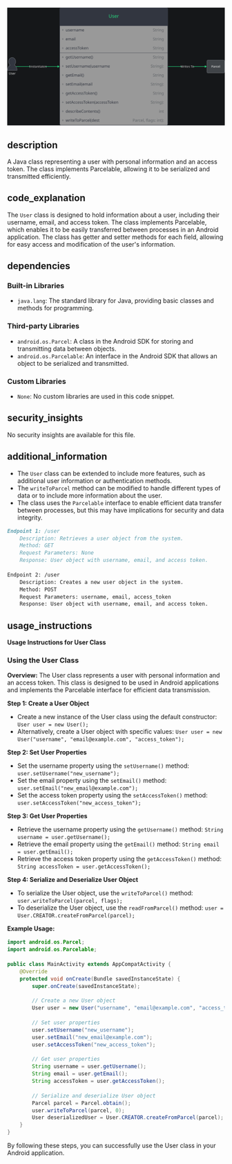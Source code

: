 ![Alt text](./User.java.md.svg)

## description


A Java class representing a user with personal information and an access token. The class implements Parcelable, allowing it to be serialized and transmitted efficiently.

## code_explanation


The `User` class is designed to hold information about a user, including their username, email, and access token. The class implements Parcelable, which enables it to be easily transferred between processes in an Android application. The class has getter and setter methods for each field, allowing for easy access and modification of the user's information.

## dependencies


### Built-in Libraries

*   `java.lang`: The standard library for Java, providing basic classes and methods for programming.

### Third-party Libraries

*   `android.os.Parcel`: A class in the Android SDK for storing and transmitting data between objects.
*   `android.os.Parcelable`: An interface in the Android SDK that allows an object to be serialized and transmitted.

### Custom Libraries

*   `None`: No custom libraries are used in this code snippet.



## security_insights


No security insights are available for this file.

## additional_information


*   The `User` class can be extended to include more features, such as additional user information or authentication methods.
*   The `writeToParcel` method can be modified to handle different types of data or to include more information about the user.
*   The class uses the `Parcelable` interface to enable efficient data transfer between processes, but this may have implications for security and data integrity.

```markdown
Endpoint 1: /user
    Description: Retrieves a user object from the system.
    Method: GET
    Request Parameters: None
    Response: User object with username, email, and access token.

Endpoint 2: /user
    Description: Creates a new user object in the system.
    Method: POST
    Request Parameters: username, email, access_token
    Response: User object with username, email, and access token.
```
## usage_instructions

**Usage Instructions for User Class**

### Using the User Class

**Overview:**
The User class represents a user with personal information and an access token. This class is designed to be used in Android applications and implements the Parcelable interface for efficient data transmission.

**Step 1: Create a User Object**

* Create a new instance of the User class using the default constructor: `User user = new User();`
* Alternatively, create a User object with specific values: `User user = new User("username", "email@example.com", "access_token");`

**Step 2: Set User Properties**

* Set the username property using the `setUsername()` method: `user.setUsername("new_username");`
* Set the email property using the `setEmail()` method: `user.setEmail("new_email@example.com");`
* Set the access token property using the `setAccessToken()` method: `user.setAccessToken("new_access_token");`

**Step 3: Get User Properties**

* Retrieve the username property using the `getUsername()` method: `String username = user.getUsername();`
* Retrieve the email property using the `getEmail()` method: `String email = user.getEmail();`
* Retrieve the access token property using the `getAccessToken()` method: `String accessToken = user.getAccessToken();`

**Step 4: Serialize and Deserialize User Object**

* To serialize the User object, use the `writeToParcel()` method: `user.writeToParcel(parcel, flags);`
* To deserialize the User object, use the `readFromParcel()` method: `user = User.CREATOR.createFromParcel(parcel);`

**Example Usage:**

```java
import android.os.Parcel;
import android.os.Parcelable;

public class MainActivity extends AppCompatActivity {
    @Override
    protected void onCreate(Bundle savedInstanceState) {
        super.onCreate(savedInstanceState);

        // Create a new User object
        User user = new User("username", "email@example.com", "access_token");

        // Set user properties
        user.setUsername("new_username");
        user.setEmail("new_email@example.com");
        user.setAccessToken("new_access_token");

        // Get user properties
        String username = user.getUsername();
        String email = user.getEmail();
        String accessToken = user.getAccessToken();

        // Serialize and deserialize User object
        Parcel parcel = Parcel.obtain();
        user.writeToParcel(parcel, 0);
        User deserializedUser = User.CREATOR.createFromParcel(parcel);
    }
}
```

By following these steps, you can successfully use the User class in your Android application.
